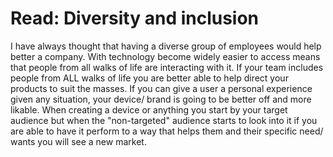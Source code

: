 # Read: Diversity and inclusion 

I have always thought that having a diverse group of employees would help better a company. With technology become widely easier to access means that people from all walks of life are interacting with it. If your team includes people from ALL walks of life you are better able to help direct your products to suit the masses. If you can give a user a personal experience given any situation, your device/ brand is going to be better off and more likable. When creating a device or anything you start by your target audience but when the "non-targeted" audience starts to look into it if you are able to have it perform to a way that helps them and their specific need/ wants you will see a new market.